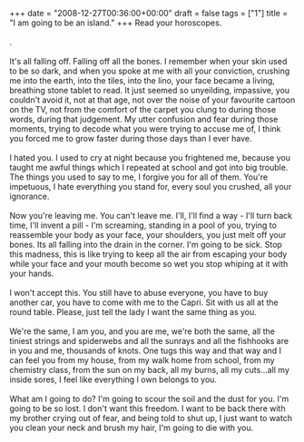 +++
date = "2008-12-27T00:36:00+00:00"
draft = false
tags = ["1"]
title = "I am going to be an island."
+++
Read your horoscopes.<br/><br/>.<br/><br/>It's all falling off. Falling off all the bones. I remember when your skin used to be so dark, and when you spoke at me with all your conviction, crushing me into the earth, into the tiles, into the lino, your face became a living, breathing stone tablet to read. It just seemed so unyeilding, impassive, you couldn't avoid it, not at that age, not over the noise of your favourite cartoon on the TV, not from the comfort of the carpet you clung to during those words, during that judgement. My utter confusion and fear during those moments, trying to decode what you were trying to accuse me of, I think you forced me to grow faster during those days than I ever have.<br/><br/>I hated you. I used to cry at night because you frightened me, because you taught me awful things which I repeated at school and got into big trouble. The things you used to say to me, I forgive you for all of them. You're impetuous, I hate everything you stand for, every soul you crushed, all your ignorance.<br/><br/>Now you're leaving me. You can't leave me. I'll, I'll find a way - I'll turn back time, I'll invent a pill - I'm screaming, standing in a pool of you, trying to reassemble your body as your face, your shoulders, you just melt off your bones. Its all falling into the drain in the corner. I'm going to be sick. Stop this madness, this is like trying to keep all the air from escaping your body while your face and your mouth become so wet you stop whiping at it with your hands.<br/><br/>I won't accept this. You still have to abuse everyone, you have to buy another car, you have to come with me to the Capri. Sit with us all at the round table. Please, just tell the lady I want the same thing as you.<br/><br/>We're the same, I am you, and you are me, we're both the same, all the tiniest strings and spiderwebs and all the sunrays and all the fishhooks are in you and me, thousands of knots. One tugs this way and that way and I can feel you from my house, from my walk home from school, from my chemistry class, from the sun on my back, all my burns, all my cuts...all my inside sores, I feel like everything I own belongs to you.<br/><br/>What am I going to do? I'm going to scour the soil and the dust for you. I'm going to be so lost. I don't want this freedom. I want to be back there with my brother crying out of fear, and being told to shut up, I just want to watch you clean your neck and brush my hair, I'm going to die with you.<div class="blogger-post-footer"><img width='1' height='1' src='https://blogger.googleusercontent.com/tracker/5693059957647979680-3722404447795273230?l=cosmiccowbell.blogspot.com' alt='' /></div>